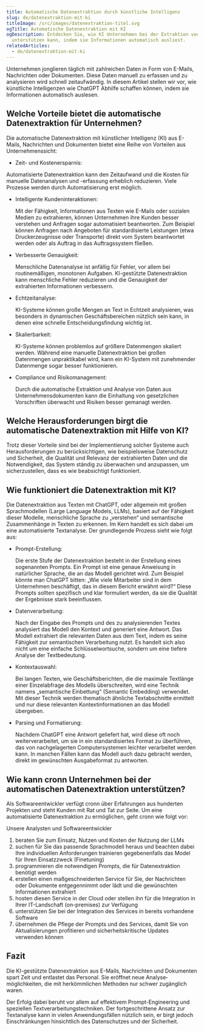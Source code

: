 ```yaml
---
title: Automatische Datenextraktion durch künstliche Intelligenz
slug: de/datenextraktion-mit-ki
titleImage: /src/images/datenextraktion-titel.svg
ogTitle: Automatische Datenextraktion mit KI
ogDescription: Entdecken Sie, wie KI Unternehmen bei der Extraktion von Daten
  unterstützen kann, indem sie Informationen automatisch ausliest.
relatedArticles:
  - de/datenextraktion-mit-ki
---
```

Unternehmen jonglieren täglich mit zahlreichen Daten in Form von E-Mails, Nachrichten oder Dokumenten. Diese Daten manuell zu erfassen und zu analysieren wird schnell zeitaufwändig. In diesem Artikel stellen wir vor, wie künstliche Intelligenzen wie ChatGPT Abhilfe schaffen können, indem sie Informationen automatisch auslesen.



## Welche Vorteile bietet die automatische Datenextraktion für Unternehmen?

Die automatische Datenextraktion mit künstlicher Intelligenz (KI) aus E-Mails, Nachrichten und Dokumenten bietet eine Reihe von Vorteilen aus Unternehmenssicht:



* Zeit- und Kosten­ersparnis:

 Automatisierte Daten­extraktion kann den Zeitaufwand und die Kosten für manuelle Datenanalysen und -erfassung erheblich reduzieren. Viele Prozesse werden durch Automatisierung erst möglich.
* Intelligente Kunden­interaktionen:

  Mit der Fähigkeit, Informationen aus Texten wie E-Mails oder sozialen Medien zu extrahieren, können Unternehmen ihre Kunden besser verstehen und Anfragen sogar automatisiert beantworten. Zum Beispiel können Anfragen nach Angeboten für standardisierte Leistungen (etwa Druck­erzeugnisse oder Transporte) direkt vom System beantwortet werden oder als Auftrag in das Auftrags­system fließen.
* Verbesserte Genauigkeit:

  Menschliche Datenanalyse ist anfällig für Fehler, vor allem bei routinemäßigen, monotonen Aufgaben. KI-gestützte Daten­extraktion kann menschliche Fehler reduzieren und die Genauigkeit der extrahierten Informationen verbessern.
* Echtzeitanalyse:

  KI-Systeme können große Mengen an Text in Echtzeit analysieren, was besonders in dynamischen Geschäfts­bereichen nützlich sein kann, in denen eine schnelle Entscheidungs­findung wichtig ist.
* Skalierbarkeit:

  KI-Systeme können problemlos auf größere Datenmengen skaliert werden. Während eine manuelle Daten­extraktion bei großen Datenmengen unpraktikabel wird, kann ein KI-System mit zunehmender Datenmenge sogar besser funktionieren.
* Compliance und Risikomanagement:

  Durch die automatische Extraktion und Analyse von Daten aus Unternehmens­dokumenten kann die Einhaltung von gesetzlichen Vorschriften überwacht und Risiken besser gemanagt werden.

## Welche Herausforderungen birgt die automatische Datenextraktion mit Hilfe von KI?

Trotz dieser Vorteile sind bei der Implementierung solcher Systeme auch Herausforderungen zu berücksichtigen, wie beispiel­sweise Datenschutz und Sicherheit, die Qualität und Relevanz der extrahierten Daten und die Notwendigkeit, das System ständig zu überwachen und anzupassen, um sicherzustellen, dass es wie beabsichtigt funktioniert.



## Wie funktioniert die Datenextraktion mit KI?

Die Daten­extraktion aus Texten mit ChatGPT, oder allgemein mit großen Sprach­modellen (Large Language Models, LLMs), basiert auf der Fähigkeit dieser Modelle, menschliche Sprache zu „verstehen“ und semantische Zusammenhänge in Texten zu erkennen. Im Kern handelt es sich dabei um eine automatisierte Textanalyse. Der grundlegende Prozess sieht wie folgt aus:



* Prompt-Erstellung:

  Die erste Stufe der Daten­extraktion besteht in der Erstellung eines sogenannten Prompts. Ein Prompt ist eine genaue Anweisung in natürlicher Sprache, die an das Modell gerichtet wird. Zum Beispiel könnte man ChatGPT bitten: „Wie viele Mitarbeiter sind in dem Unternehmen beschäftigt, das in diesem Bericht erwähnt wird?“ Diese Prompts sollten spezifisch und klar formuliert werden, da sie die Qualität der Ergebnisse stark beeinflussen.
* Datenverarbeitung:

  Nach der Eingabe des Prompts und des zu analysierenden Textes analysiert das Modell den Kontext und generiert eine Antwort. Das Modell extrahiert die relevanten Daten aus dem Text, indem es seine Fähigkeit zur semantischen Verarbeitung nutzt. Es handelt sich also nicht um eine einfache Schlüssel­wortsuche, sondern um eine tiefere Analyse der Textbedeutung.
* Kontextauswahl:

  Bei langen Texten, wie Geschäfts­berichten, die die maximale Textlänge einer Einzel­abfrage des Modells überschreiten, wird eine Technik namens „semantische Einbettung“ (Semantic Embedding) verwendet. Mit dieser Technik werden thematisch ähnliche Text­abschnitte ermittelt und nur diese relevanten Kontext­informationen an das Modell übergeben.
* Parsing und Formatierung:

  Nachdem ChatGPT eine Antwort geliefert hat, wird diese oft noch weiterverarbeitet, um sie in ein standardisiertes Format zu überführen, das von nachgelagerten Computer­systemen leichter verarbeitet werden kann. In manchen Fällen kann das Modell auch dazu gebracht werden, direkt im gewünschten Ausgabeformat zu antworten.

## Wie kann cronn Unternehmen bei der automatischen Datenextraktion unterstützen?

Als Software­entwickler verfügt cronn über Erfahrungen aus hunderten Projekten und steht Kunden mit Rat und Tat zur Seite. Um eine automatisierte Daten­extraktion zu ermöglichen, geht cronn wie folgt vor:

Unsere Analysten und Software­entwickler

1. beraten Sie zum Einsatz, Nutzen und Kosten der Nutzung der LLMs
2. suchen für Sie das passende Sprach­modell heraus und beachten dabei Ihre individuellen Anforderungen trainieren gegebenenfalls das Model für Ihren Einsatz­zweck (Finetuning)
3. programmieren die notwendigen Prompts, die für Daten­extraktion benötigt werden
4. erstellen einen maßgeschneiderten Service für Sie, der Nachrichten oder Dokumente entgegennimmt oder lädt und die gewünschten Informationen extrahiert
5. hosten diesen Service in der Cloud oder stellen ihn für die Integration in Ihrer IT-Landschaft (on-premises) zur Verfügung
6. unterstützen Sie bei der Integration des Services in bereits vorhandene Software
7. übernehmen die Pflege der Prompts und des Services, damit Sie von Aktualisierungen profitieren und sicherheits­kritische Updates verwenden können

## Fazit

Die KI-gestützte Daten­extraktion aus E-Mails, Nachrichten und Dokumenten spart Zeit und entlastet das Personal. Sie eröffnet neue Analyse­möglichkeiten, die mit herkömmlichen Methoden nur schwer zugänglich waren.

Der Erfolg dabei beruht vor allem auf effektivem Prompt-Engineering und speziellen Textverarbeitungs­techniken. Der fortgeschrittene Ansatz zur Textanalyse kann in vielen Anwendungs­fällen nützlich sein, er birgt jedoch Einschränkungen hinsichtlich des Daten­schutzes und der Sicherheit.
